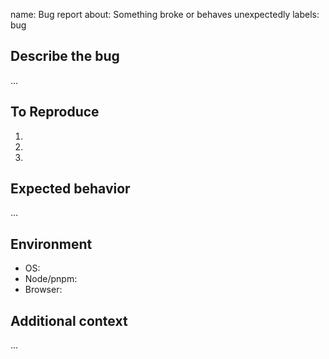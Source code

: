 name: Bug report
about: Something broke or behaves unexpectedly
labels: bug

## Describe the bug
...

## To Reproduce
1.
2.
3.

## Expected behavior
...

## Environment

- OS:
- Node/pnpm:
- Browser:

## Additional context
...

